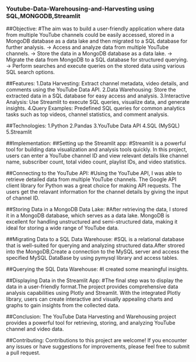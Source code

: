 ### Youtube-Data-Warehousing-and-Harvesting using SQL,MONGODB,Streamlit
##Objective:
      #The aim was to build a user-friendly application where data from multiple YouTube channels could be easily accessed, stored in a MongoDB database as a data lake and then migrated to a SQL database for further analysis.
      -> Access and analyze data from multiple YouTube channels.
      -> Store the data in a MongoDB database as a data lake.
      -> Migrate the data from MongoDB to a SQL database for structured querying.
      -> Perform searches and execute queries on the stored data using various SQL search options.
			
##Features:
			1.Data Harvesting: Extract channel metadata, video details, and comments using the YouTube Data API.
			2.Data Warehousing: Store the extracted data in a SQL database for easy access and analysis.
			3.Interactive Analysis: Use Streamlit to execute SQL queries, visualize data, and generate insights.
			4.Query Examples: Predefined SQL queries for common analytics tasks such as top videos, channel statistics, and comment analysis.
	 
##Technologies:
		1.Python
		2.Pandas
		3.YouTube Data API
		4.SQL (MySQL)
		5.Streamlit

##Implementation:
##Setting up the Streamlit app:
				 #Streamlit is a powerful tool for building data visualization and analysis tools quickly. In this project, users can enter a YouTube channel ID and view relevant details like channel name, subscriber count, total video count, playlist IDs, and video statistics.

##Connecting to the YouTube API:
				#Using the YouTube API, I was able to retrieve detailed data from multiple YouTube channels. The Google API client library for Python was a great choice for making API requests. The users get the relavant information for the channel details by giving the input of channel ID.
		
##Storing Data in a MongoDB Data Lake:
				#After retrieving the data, I stored it in a MongoDB database, which serves as a data lake. MongoDB is excellent for handling unstructured and semi-structured data, making it ideal for storing a wide range of YouTube data.

##Migrating Data to a SQL Data Warehouse:
				#SQL is a relational database that is well-suited for querying and analyzing structured data.After strored into the MongoDB,Create a connection to the MySQL server and access the specified MySQL DataBase by using pymysql library and access tables.
	
##Querying the SQL Data Warehouse:
			 #I created some meaningful insights.
		
##Displaying Data in the Streamlit App:
				#The final step was to display the data in a user-friendly format.The project provides comprehensive data analysis capabilities using Plotly and Streamlit. With the integrated Plotly library, users can create interactive and visually appealing charts and graphs to gain insights from the collected data.

##Conclusion:
				The YouTube Data Harvesting and Warehousing project provides a powerful tool for retrieving, storing, and analyzing YouTube channel and video data.
		
##Contributing:
		Contributions to this project are welcome! If you encounter any issues or have suggestions for improvements, please feel free to submit a pull request.
      
